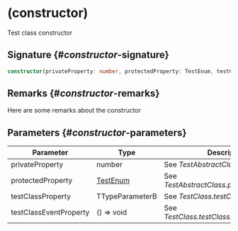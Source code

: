 # (constructor)

Test class constructor  

## Signature {#_constructor_-signature}

```typescript
constructor(privateProperty: number, protectedProperty: TestEnum, testClassProperty: TTypeParameterB, testClassEventProperty: () => void);
```

## Remarks {#_constructor_-remarks}

Here are some remarks about the constructor  

## Parameters {#_constructor_-parameters}


| Parameter | Type | Description |
|  --- | --- | --- |
|  privateProperty | number | See <i>TestAbstractClass</i>'s constructor. |
|  protectedProperty | [TestEnum](docs/simple-suite-test/testenum-enum) | See <i>TestAbstractClass.protectedProperty</i>. |
|  testClassProperty | TTypeParameterB | See <i>TestClass.testClassProperty</i>. |
|  testClassEventProperty | () => void | See <i>TestClass.testClassEventProperty</i>. |

